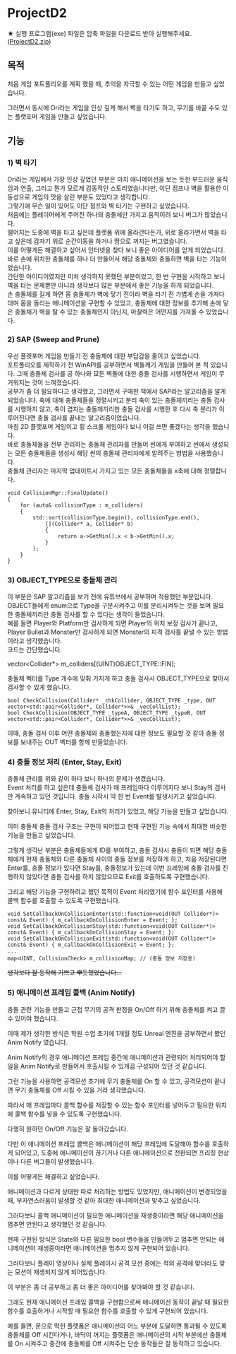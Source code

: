 # ProjectD2
★ 실행 프로그램(exe) 파일은 압축 파일을 다운로드 받아 실행해주세요. ([ProjectD2.zip](https://github.com/Jay9011/ProjectD2/raw/master/ProjectD2.zip "ProjectD2.zip"))

 ## 목적
 처음 게임 포트폴리오를 계획 했을 때, 추억을 자극할 수 있는 어떤 게임을 만들고 싶었습니다.
 
 그러면서 동시에 Ori라는 게임을 인상 깊게 해서 벽을 타기도 하고, 무기를 바꿀 수도 있는 플랫포머 게임을 만들고 싶었습니다.

## 기능
### 1) 벽 타기

Ori라는 게임에서 가장 인상 깊었던 부분은 마치 애니메이션을 보는 듯한 부드러운 움직임과 연출, 그리고 뭔가 모르게 감동적인 스토리였습니다만, 이단 점프나 벽을 활용한 이동성으로 게임의 맛을 살린 부분도 있었다고 생각합니다.  
그렇기에 무슨 일이 있어도 이단 점프와 벽 타기는 구현하고 싶었습니다.  
처음에는 플레이어에게 주어진 하나의 충돌체만 가지고 움직이려 보니 버그가 많았습니다.  
떨어지는 도중에 벽을 타고 싶은데 플랫폼 위에 올라간다든가, 위로 올라가면서 벽을 타고 싶은데 갑자기 위로 순간이동을 하거나 땅으로 꺼지는 버그였습니다.  
이를 어떻게든 해결하고 싶어서 인터넷을 찾다 보니 좋은 아이디어를 얻게 되었습니다.  
바로 손에 위치한 충돌체를 하나 더 만들어서 해당 충돌체와 충돌하면 벽을 타는 기능이었습니다.  
간단한 아이디어였지만 미처 생각하지 못했던 부분이었고, 한 번 구현을 시작하고 보니 벽을 타는 문제뿐만 아니라 생각보다 많은 부분에서 좋은 기능을 하게 되었습니다.  
손 충돌체를 길게 하면 몸 충돌체가 벽에 닿기 전이라 벽을 타기 전 가볍게 손을 가져다 대며 몸을 돌리는 애니메이션을 구현할 수 있었고, 충돌체에 대한 정보를 추가해 손에 닿은 충돌체가 벽을 탈 수 있는 충돌체인지 아닌지, 마찰력은 어떤지를 가져올 수 있었습니다.  

### 2) SAP (Sweep and Prune)
 우선 플랫포머 게임을 만들기 전 충돌체에 대한 부담감을 줄이고 싶었습니다.   
 포트폴리오를 제작하기 전 WinAPI를 공부하면서 벽돌깨기 게임을 만들어 본 적 있습니다. 그때 충돌체 검사를 공 하나와 모든 벽돌에 대한 충돌 검사를 시행하면서 게임이 무거워지는 것이 느껴졌습니다.   
 공부가 좀 더 필요하다고 생각했고, 그러면서 구매한 책에서 SAP라는 알고리즘을 알게 되었습니다. 축에 대해 충돌체들을 정렬시키고 분리 축이 있는 충돌체끼리는 충돌 검사를 시행하지 않고, 축이 겹치는 충돌체끼리만 충돌 검사를 시행한 후 다시 축 분리가 이루어진다면 충돌 검사를 끝내는 알고리즘이었습니다.   
 마침 2D 플랫포머 게임이고 횡 스크롤 게임이다 보니 이걸 쓰면 좋겠다는 생각을 했습니다.   
 바로 충돌체들을 전부 관리하는 충돌체 관리자를 만들어 씬에게 부여하고 씬에서 생성되는 모든 충돌체들을 생성시 해당 씬의 충돌체 관리자에게 알려주는 방법을 사용했습니다.  
 충돌체 관리자는 마지막 업데이트시 가지고 있는 모든 충돌체들을 x축에 대해 정렬합니다. 

    void CollisionMgr::FinalUpdate()
    {
	    for (auto& collisionType : m_colliders)
	    {
		    std::sort(collisionType.begin(), collisionType.end(),
			    [](Collider* a, Collider* b)
			    {
				    return a->GetMin().x < b->GetMin().x;
			    }
		    );
	    }
    }

### 3) OBJECT_TYPE으로 충돌체 관리
이 부분은 SAP 알고리즘을 보기 전에 유튜브에서 공부하며 적용했던 부분입니다. OBJECT들에게 enum으로 Type을 구분시켜주고 이를 분리시켜두는 것을 보며 필요한 충돌체끼리만 충돌 검사를 할 수 있다는 생각이 들었습니다.  
예를 들면 Player와 Platform만 검사하게 되면 Player의 위치 보정 검사가 끝나고, Player Bullet과 Monster만 검사하게 되면 Monster의 피격 검사를 끝낼 수 있는 방법이라고 생각했습니다.  
코드는 간단했습니다.  

vector<Collider*> m_colliders[(UINT)OBJECT_TYPE::FIN];

충돌체 벡터를 Type 개수에 맞춰 가지게 하고 충돌 검사시 OBJECT_TYPE으로 찾아서 검사할 수 있게 했습니다.  

    bool CheckCollision(Collider* _chkCollider, OBJECT_TYPE _type, OUT vector<std::pair<Collider*, Collider*>>& _vecCollList);
    bool CheckCollision(OBJECT_TYPE _typeA, OBJECT_TYPE _typeB, OUT vector<std::pair<Collider*, Collider*>>& _vecCollList);

이때, 충돌 검사 이후 어떤 충돌체와 충돌했는지에 대한 정보도 필요할 것 같아 충돌 정보를 보내주는 OUT 벡터를 함께 만들었습니다.  

### 4) 충돌 정보 처리 (Enter, Stay, Exit)
충돌체 관리를 위와 같이 하다 보니 하나의 문제가 생겼습니다.  
Event 처리를 하고 싶은데 충돌체 검사가 매 프레임마다 이루어지다 보니 Stay의 검사만 계속하고 있던 것입니다. 충돌 시작시 딱 한 번 Event를 발생시키고 싶었습니다.  

찾아보니 유니티에 Enter, Stay, Exit의 처리가 있었고, 해당 기능을 만들고 싶었습니다.  

이미 충돌체 충돌 검사 구조는 구현이 되어있고 현재 구현된 기능 속에서 최대한 비슷한 기능을 만들고 싶었습니다.  

그렇게 생각난 부분은 충돌체들에게 ID를 부여하고, 충돌 검사시 충돌이 되면 해당 충돌체에게 현재 충돌체와 다른 충돌체 사이의 충돌 정보를 저장하게 하고, 처음 저장된다면 Enter를, 충돌 정보가 있다면 Stay를, 충돌정보가 있는데 이번 프레임에 충돌 검사를 진행하지 않았다면 충돌 검사를 하지 않았으므로 Exit를 호출하도록 구현했습니다.  

그리고 해당 기능을 구현하려고 했던 목적이 Event 처리였기에 함수 포인터를 사용해 콜백 함수를 호출할 수 있도록 구현했습니다.  

    void SetCallbackOnCollisionEnter(std::function<void(OUT Collider*)> const& Event) { m_callbackOnCollisionEnter = Event; };
    void SetCallbackOnCollisionStay(std::function<void(OUT Collider*)> const& Event) { m_callbackOnCollisionStay = Event; };
    void SetCallbackOnCollisionExit(std::function<void(OUT Collider*)> const& Event) { m_callbackOnCollisionExit = Event; };
    ... 
    map<UINT, CollisionCheck> m_collisionMap; // (충돌 정보 저장용)
~~생각보다 잘 동작해 기쁘고 뿌듯했었습니다...~~  

### 5) 애니메이션 프레임 콜백 (Anim Notify)
충돌 관련 기능을 만들고 근접 무기의 공격 판정을 On/Off 하기 위해 충돌체를 켜고 끌 수 있어야 했습니다.  

이때 제가 생각한 방식은 학원 수업 초기에 1개월 정도 Unreal 엔진을 공부하면서 봤던 Anim Notify 였습니다.  

Anim Notify의 경우 애니메이션 프레임 중간에 애니메이션과 관련되어 처리되어야 할 일을 Anim Notify로 만들어서 호출시킬 수 있게끔 구성되어 있던 것 같습니다.  

그런 기능을 사용하면 공격모션 초기에 무기 충돌체를 On 할 수 있고, 공격모션이 끝나면 무기 충돌체를 Off 시킬 수 있을 거라 생각했습니다.  

따라서 매 프레임마다 콜백 함수를 저장할 수 있는 함수 포인터를 넣어두고 필요한 위치에 콜백 함수를 넣을 수 있도록 구현했습니다.  

다행히 원하던 On/Off 기능은 잘 돌아갔습니다.  

다만 이 애니메이션 프레임 콜백은 애니메이션이 해당 프레임에 도달해야 함수를 호출하게 되어있고, 도중에 애니메이션이 끊기거나 다른 애니메이션으로 전환되면 프리징 현상이나 다른 버그들이 발생했습니다.  

이를 어떻게든 해결하고 싶었습니다.  

애니메이션과 다르게 상태만 따로 처리하는 방법도 있었지만, 애니메이션이 변경되었을 때, 부자연스러움이 발생할 것 같아 최대한 애니메이션과 맞추고 싶었습니다.  

그러다보니 콜백 애니메이션이 필요한 애니메이션을 재생중이라면 해당 애니메이션을 멈추면 안된다고 생각했던 것 같습니다.  

현재 구현된 방식은 State와 다른 필요한 bool 변수들을 만들어두고 멈추면 안되는 애니메이션이 재생중이라면 애니메이션을 멈추지 않게 구현되어 있습니다.  

그러다보니 플레이 영상이나 실제 플레이시 공격 모션 중에는 적의 공격에 맞더라도 맞는 모션이 재생되지 않게 되어있습니다.  

이 부분은 좀 더 공부하고 좀 더 좋은 아이디어를 찾아봐야 할 것 같습니다.  

그래도 현재 애니메이션 프레임 콜백을 구현함으로써 애니메이션 동작이 끝날 때 필요한 함수를 호출하거나 시작할 때 필요한 함수를 호출할 수 있게 구현되어 있습니다.  

예를 들면, 문으로 막힌 플랫폼은 애니메이션의 어느 부분에 도달하면 통과될 수 있도록 충돌체를 Off 시킨다거나, 바닥이 꺼지는 플랫폼은 애니메이션의 시작 부분에선 충돌체를 On 시켜주고 중간에 충돌체를 Off 시켜주는 단순 동작들은 잘 동작하고 있습니다.  